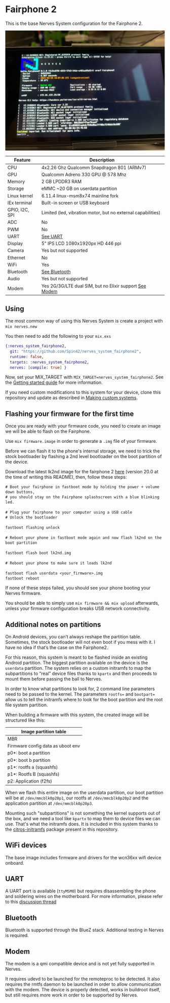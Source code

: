 # Fairphone 2

This is the base Nerves System configuration for the Fairphone 2.

![Nerves prompt on fairphone 2](assets/images/fp2_nerves_prompt.jpg)

| Feature              | Description                                                       |
| -------------------- | ----------------------------------------------------------------- |
| CPU                  | 4x2.26 Ghz Qualcomm Snapdragon 801 (ARMv7)                        |
| GPU                  | Qualcomm Adreno 330 GPU @ 578 Mhz                                 |
| Memory               | 2 GB LPDDR3 RAM                                                   |
| Storage              | eMMC ~20 GB on userdata partition                                 |
| Linux kernel         | 6.11.4 linux-msm8x74 mainline fork                                |
| IEx terminal         | Built-in screen or USB keyboard                                   |
| GPIO, I2C, SPI       | Limited (led, vibration motor, but no external capabilities)      |
| ADC                  | No                                                                |
| PWM                  | No                                                                |
| UART                 | [See UART](#uart)                                                 |
| Display              | 5" IPS LCD 1080x1920px HD 446 ppi                                 |
| Camera               | Yes but not supported                                             |
| Ethernet             | No                                                                |
| WiFi                 | Yes                                                               |
| Bluetooth            | [See Bluetooth](#bluetooth)                                       |
| Audio                | Yes but not supported                                             |
| Modem                | Yes 2G/3G/LTE dual SIM, but no Elixir support [See Modem](#modem) |

## Using

The most common way of using this Nerves System is create a project with `mix
nerves.new`

You then need to add the following to your `mix.exs`

```elixir
{:nerves_system_fairphone2,
  git: "https://github.com/Spin42/nerves_system_fairphone2",
  runtime: false,
  targets: :nerves_system_fairphone2,
  nerves: [compile: true] }
```

Now, set your MIX_TARGET with `MIX_TARGET=nerves_system_fairphone2`. See the [Getting started
guide](https://hexdocs.pm/nerves/getting-started.html#creating-a-new-nerves-app)
for more information.

If you need custom modifications to this system for your device, clone this
repository and update as described in [Making custom
systems](https://hexdocs.pm/nerves/customizing-systems.html).

## Flashing your firmware for the first time

Once you are ready with your firmware code, you need to create an image we will be able to flash on the Fairphone.

Use `mix firmware.image` in order to generate a `.img` file of your firmware.

Before we can flash it to the phone's internal storage, we need to trick the stock bootloader by flashing a 2nd level bootloader on the boot partition of the device.

Download the latest lk2nd image for the fairphone 2 [here](https://github.com/msm8916-mainline/lk2nd/releases/download/20.0/lk2nd-msm8974.img) (version 20.0 at the time of writing this README), then, follow these steps:

```
# Boot your fairphone in fastboot mode by holding the power + volume down buttons,
# you should stay on the Fairphone splashscreen with a blue blinking led.

# Plug your fairphone to your computer using a USB cable
# Unlock the bootloader

fastboot flashing unlock

# Reboot your phone in fastboot mode again and now flash lk2nd on the boot partition

fastboot flash boot lk2nd.img

# Reboot your phone to make sure it loads lk2nd

fastboot flash userdata <your_firmware>.img
fastboot reboot
```

If none of these steps failed, you should see your phone booting your Nerves firmware.

You should be able to simply use `mix firmware && mix upload` afterwards, unless your firmware configuration breaks USB network connectivity.

## Additional notes on partitions

On Android devices, you can’t always reshape the partition table. Sometimes, the stock bootloader will not even boot if you mess with it. I have no idea if that’s the case on the Fairphone2.

For this reason, this system is meant to be flashed inside an existing Android partition. The biggest partition available on the device is the `userdata` partition. The system relies on a custom initramfs to map the subpartitions to “real” device files thanks to `kpartx` and then proceeds to mount them before passing the ball to Nerves.

In order to know what partitions to look for, 2 command line parameters need to be passed to the kernel. The parameters `rootfs=` and `bootpart=` allow us to tell the initramfs where to look for the boot partition and the root file system partition.

When building a firmware with this system, the created image will be structured like this:

| Image partition table              |
|------------------------------------|
| MBR                                |
| Firmware config data  as uboot env |
| p0*: boot a partition              |
| p0*: boot b partition              |
| p1*: rootfs a (squashfs)           |
| p1*: Rootfs B (squashfs)           |
| p2: Application (f2fs)             |

When we flash this entire image on the userdata partition, our boot partition will be at `/dev/mmcblk0p20p1`, our rootfs at `/dev/mmcblk0p20p2` and the application partition at `/dev/mmcblk0p20p3`.

Mounting such "subpartitions" is not something the kernel supports out of the box, and we need a tool like `kpartx` to map them to device files we can use. That's what the initramfs does. It is included in this system thanks to the [citros-initramfs](https://github.com/Spin42/nerves_system_fairphone2/tree/main/packages/citros-initramfs) package present in this repository.

## WiFi devices

The base image includes firmware and drivers for the wcn36xx wifi device onboard.

## UART

A UART port is available (`ttyMSM0`) but requires disassembling the phone and soldering wires on the motherboard. For more information, please refer to this [discussion thread](https://forum.fairphone.com/t/information-about-the-debug-connector-on-the-fp2/23746/2)

## Bluetooth

Bluetooth is supported through the BlueZ stack. Additional testing in Nerves is required.

## Modem

The modem is a qmi compatible device and is not yet fully supported in Nerves.

It requires udevd to be launched for the remoteproc to be detected. It also requires the rmtfs daemon to be launched in order to allow communication with the modem. The device is properly detected, works in buildroot itself, but still requires more work in order to be supported by Nerves.
